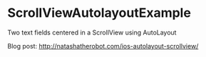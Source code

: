ScrollViewAutolayoutExample
===========================

Two text fields centered in a ScrollView using AutoLayout

Blog post: http://natashatherobot.com/ios-autolayout-scrollview/
